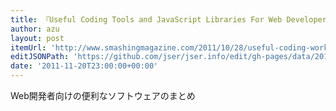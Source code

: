 ```yaml
---
title: 『Useful Coding Tools and JavaScript Libraries For Web Developers - Smashing Magazine』
author: azu
layout: post
itemUrl: 'http://www.smashingmagazine.com/2011/10/28/useful-coding-workflow-tools-for-web-designers-developers/'
editJSONPath: 'https://github.com/jser/jser.info/edit/gh-pages/data/2011/11/index.json'
date: '2011-11-20T23:00:00+00:00'
---
```

Web開発者向けの便利なソフトウェアのまとめ
